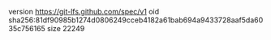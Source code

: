 version https://git-lfs.github.com/spec/v1
oid sha256:81df90985b1274d0806249cceb4182a61bab694a9433728aaf5da6035c756165
size 22249
